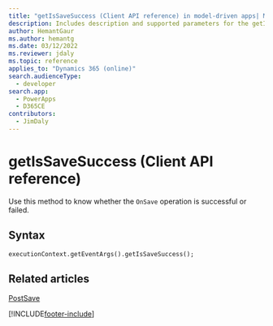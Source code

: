 ```yaml
---
title: "getIsSaveSuccess (Client API reference) in model-driven apps| MicrosoftDocs"
description: Includes description and supported parameters for the getIsSaveSuccess method.
author: HemantGaur
ms.author: hemantg
ms.date: 03/12/2022
ms.reviewer: jdaly
ms.topic: reference
applies_to: "Dynamics 365 (online)"
search.audienceType: 
  - developer
search.app: 
  - PowerApps
  - D365CE
contributors:
  - JimDaly
---
```

# getIsSaveSuccess (Client API reference)

Use this method to know whether the `OnSave` operation is successful or failed.

## Syntax

`executionContext.getEventArgs().getIsSaveSuccess();`

## Related articles

[PostSave](../events/postsave.md)

[!INCLUDE[footer-include](../../../../../includes/footer-banner.md)]